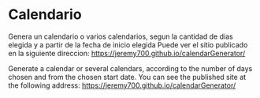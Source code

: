 # Calendario
Genera un calendario o varios calendarios, segun la cantidad de dias elegida y a partir de la fecha de inicio elegida
Puede ver el sitio publicado en la siguiente direccion: https://jeremy700.github.io/calendarGenerator/

Generate a calendar or several calendars, according to the number of days chosen and from the chosen start date.
You can see the published site at the following address: https://jeremy700.github.io/calendarGenerator/
